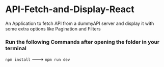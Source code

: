 # API-Fetch-and-Display-React
An Application to fetch API from a dummyAPI server and display it with some extra options like Pagination and Filters

### Run the following Commands after opening the folder in your terminal
`npm install` --->
`npm run dev`
